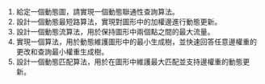 

1. 給定一個動態圖，請實現一個動態聯通性查詢算法。
2. 設計一個動態最短路算法，實現對圖形中的加權邊進行動態更新。
3. 設計一個動態流算法，用於保持圖形中兩個點之間的最大流量。
4. 實現一個算法，用於動態維護圖形中的最小生成樹，並快速回答任意邊權重的更改和查詢最小權重生成樹。
5. 設計一個動態匹配算法，用於在圖形中維護最大匹配並支持邊權重的動態更新。